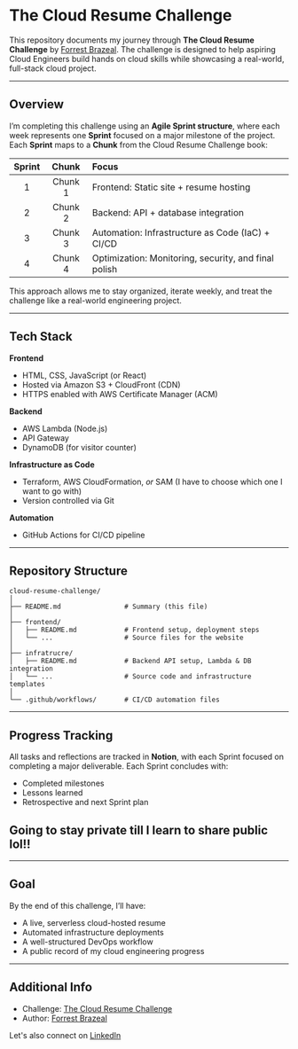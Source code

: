 # The Cloud Resume Challenge

This repository documents my journey through **The Cloud Resume Challenge** by [Forrest Brazeal](https://cloudresumechallenge.dev/). The challenge is designed to help aspiring Cloud Engineers build hands on cloud skills while showcasing a real-world, full-stack cloud project.

---

## Overview

I’m completing this challenge using an **Agile Sprint structure**, where each week represents one **Sprint** focused on a major milestone of the project.  
Each **Sprint** maps to a **Chunk** from the Cloud Resume Challenge book:

| Sprint |  Chunk  | Focus                                                |
| :----: | :-----: | :--------------------------------------------------- |
|   1    | Chunk 1 | Frontend: Static site + resume hosting               |
|   2    | Chunk 2 | Backend: API + database integration                  |
|   3    | Chunk 3 | Automation: Infrastructure as Code (IaC) + CI/CD     |
|   4    | Chunk 4 | Optimization: Monitoring, security, and final polish |

This approach allows me to stay organized, iterate weekly, and treat the challenge like a real-world engineering project.

---

## Tech Stack

**Frontend**

- HTML, CSS, JavaScript (or React)
- Hosted via Amazon S3 + CloudFront (CDN)
- HTTPS enabled with AWS Certificate Manager (ACM)

**Backend**

- AWS Lambda (Node.js)
- API Gateway
- DynamoDB (for visitor counter)

**Infrastructure as Code**

- Terraform, AWS CloudFormation, _or_ SAM (I have to choose which one I want to go with)
- Version controlled via Git

**Automation**

- GitHub Actions for CI/CD pipeline

---

## Repository Structure

```
cloud-resume-challenge/
│
├── README.md                # Summary (this file)
│
├── frontend/
│   ├── README.md            # Frontend setup, deployment steps
│   └── ...                  # Source files for the website
│
├── infratrucre/
│   ├── README.md            # Backend API setup, Lambda & DB integration
│   └── ...                  # Source code and infrastructure templates
│
└── .github/workflows/       # CI/CD automation files
```

---

## Progress Tracking

All tasks and reflections are tracked in **Notion**, with each Sprint focused on completing a major deliverable. Each Sprint concludes with:

- Completed milestones
- Lessons learned
- Retrospective and next Sprint plan

## Going to stay private till I learn to share public lol!!

---

## Goal

By the end of this challenge, I’ll have:

- A live, serverless cloud-hosted resume
- Automated infrastructure deployments
- A well-structured DevOps workflow
- A public record of my cloud engineering progress

---

## Additional Info

- Challenge: [The Cloud Resume Challenge](https://cloudresumechallenge.dev/)
- Author: [Forrest Brazeal](https://forrestbrazeal.com/)

Let's also connect on [LinkedIn](https://www.linkedin.com/in/alandisseals/)
